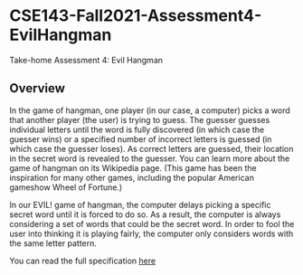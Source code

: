 # CSE143-Fall2021-Assessment4-EvilHangman
Take-home Assessment 4: Evil Hangman

## Overview
In the game of hangman, one player (in our case, a computer) picks a word that another player (the user) is trying to guess. The guesser guesses individual letters until the word is fully discovered (in which case the guesser wins) or a specified number of incorrect letters is guessed (in which case the guesser loses). As correct letters are guessed, their location in the secret word is revealed to the guesser. You can learn more about the game of hangman on its Wikipedia page. (This game has been the inspiration for many other games, including the popular American gameshow Wheel of Fortune.)

In our EVIL! game of hangman, the computer delays picking a specific secret word until it is forced to do so. As a result, the computer is always considering a set of words that could be the secret word. In order to fool the user into thinking it is playing fairly, the computer only considers words with the same letter pattern.

You can read the full specification [here](https://courses.cs.washington.edu/courses/cse143/21au/take-home-assessments/a4/a4.pdf)
